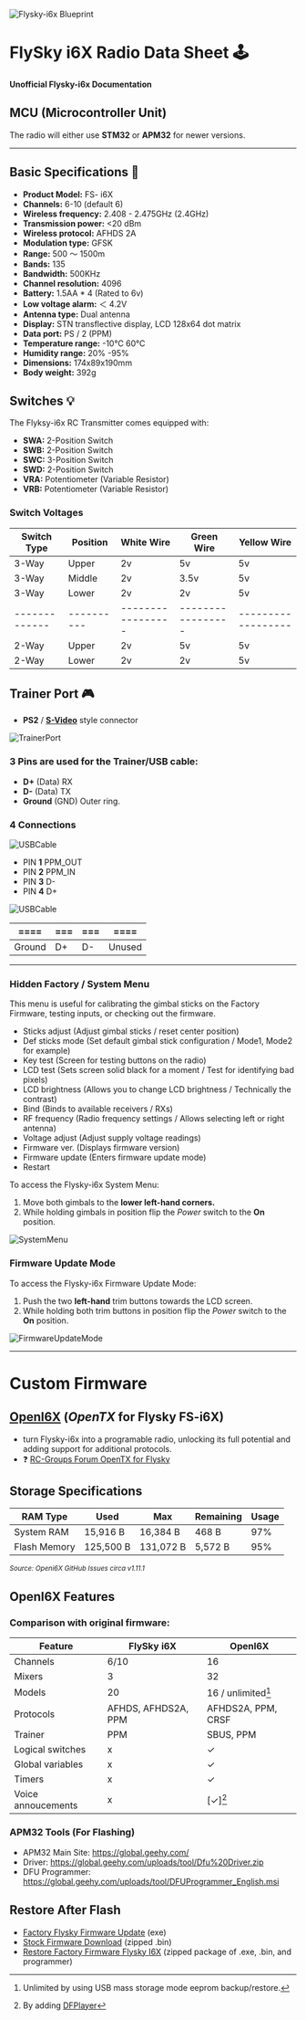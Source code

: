 ![Flysky-i6x Blueprint](https://github.com/SpawnCampGames/flysky-i6x/blob/main/doc/Blueprint_Flysky.png)
# FlySky i6X Radio Data Sheet 🕹️
**Unofficial Flysky-i6x Documentation**

## MCU (Microcontroller Unit)
The radio will either use **STM32** or **APM32** for newer versions.


---
## Basic Specifications 🔧
- **Product Model:** FS- i6X  
- **Channels:** 6-10 (default 6)  
- **Wireless frequency:** 2.408 - 2.475GHz (2.4GHz)
- **Transmission power:** <20 dBm  
- **Wireless protocol:** AFHDS 2A
- **Modulation type:** GFSK
- **Range:** 500 ～ 1500m
- **Bands:** 135
- **Bandwidth:** 500KHz
- **Channel resolution:** 4096  
- **Battery:** 1.5AA * 4  (Rated to 6v)
- **Low voltage alarm:** ＜ 4.2V  
- **Antenna type:** Dual antenna  
- **Display:** STN transflective display, LCD 128x64 dot matrix  
- **Data port:** PS / 2 (PPM)  
- **Temperature range:** -10℃ 60℃
- **Humidity range:** 20% -95%  
- **Dimensions:** 174x89x190mm  
- **Body weight:** 392g

## Switches 💡
The Flyksy-i6x RC Transmitter comes equipped with:

- **SWA:** 2-Position Switch
- **SWB:** 2-Position Switch
- **SWC:** 3-Position Switch
- **SWD:** 2-Position Switch
- **VRA:** Potentiometer (Variable Resistor)
- **VRB:** Potentiometer (Variable Resistor)

### Switch Voltages
| Switch Type | Position | White Wire | Green Wire  | Yellow Wire  |
|-------------|----------|-----------------|-----------------|------------------|
| 3-Way       | Upper    | 2v              | 5v              | 5v               |
| 3-Way       | Middle   | 2v              | 3.5v            | 5v               |
| 3-Way       | Lower    | 2v              | 2v              | 5v               |
|-------------|----------|-----------------|-----------------|------------------|
| 2-Way       | Upper    | 2v             | 5v             | 5v              |
| 2-Way       | Lower    | 2v             | 2v             | 5v              |

## Trainer Port 🎮
- **PS2** / **[S-Video](https://en.wikipedia.org/wiki/S-Video)** style connector

![TrainerPort](https://github.com/SpawnCampGames/flysky-i6x/blob/main/doc/FlyskyI6XTrainerPort.png)
### 3 Pins are used for the Trainer/USB cable:
- **D+** (Data) RX
- **D-** (Data) TX
- **Ground** (GND) Outer ring.

### 4 Connections
![USBCable](https://github.com/SpawnCampGames/flysky-i6x/blob/main/doc/FlyskyI6XTrainerCable.png)
- PIN **1** PPM_OUT
- PIN **2** PPM_IN
- PIN **3** D-
- PIN **4** D+

![USBCable](https://github.com/SpawnCampGames/flysky-i6x/blob/main/doc/FlyskyI6XUsbSide.png)

| ==== | === | === | ====  |
|------|---|----|-----|
| Ground | D+ | D- | Unused  |

---

### Hidden Factory / System Menu
This menu is useful for calibrating the gimbal sticks on the Factory Firmware, testing inputs, or checking out the firmware.
- Sticks adjust (Adjust gimbal sticks / reset center position) 
- Def sticks mode (Set default gimbal stick configuration / Mode1, Mode2 for example)
- Key test (Screen for testing buttons on the radio)
- LCD test (Sets screen solid black for a moment / Test for identifying bad pixels)
- LCD brightness (Allows you to change LCD brightness / Technically the contrast)
- Bind (Binds to available receivers / RXs)
- RF frequency (Radio frequency settings / Allows selecting left or right antenna)
- Voltage adjust (Adjust supply voltage readings)
- Firmware ver. (Displays firmware version)
- Firmware update (Enters firmware update mode)
- Restart 

To access the Flysky-i6x System Menu: 
1. Move both gimbals to the **lower left-hand corners.**
2. While holding gimbals in position flip the *Power* switch to the **On** position.

![SystemMenu](https://github.com/SpawnCampGames/flysky-i6x/blob/main/doc/Blueprint_Flysky_SystemMenu.png)

### Firmware Update Mode

To access the Flysky-i6x Firmware Update Mode:
1. Push the two **left-hand** trim buttons towards the LCD screen.
2. While holding both trim buttons in position flip the *Power* switch to the **On** position.

![FirmwareUpdateMode](https://github.com/SpawnCampGames/flysky-i6x/blob/main/doc/Blueprint_Flysky_FirmwareUp.png)

---
# Custom Firmware
## [OpenI6X](https://github.com/OpenI6X/opentx) (*OpenTX* for Flysky FS-i6X)
- turn Flysky-i6x into a programable radio, unlocking its full potential and adding support for additional protocols.
- ❓ [RC-Groups Forum OpenTX for Flysky](https://www.rcgroups.com/forums/showthread.php?3916435-FlySky-I6X-port-of-OpenTX)

## Storage Specifications
| RAM Type          | Used      | Max      | Remaining | Usage    |
|-------------------|-----------|----------|-----------|----------|
| System RAM        | 15,916 B  | 16,384 B | 468 B     | 97%      |
| Flash Memory      | 125,500 B | 131,072 B| 5,572 B   | 95%      |


<sub>*Source: Openi6X GitHub Issues circa v1.11.1*</sub>

## OpenI6X Features
### Comparison with original firmware:
| Feature                | FlySky i6X        | OpenI6X                         |
|------------------------|-------------------|---------------------------------|
| Channels               | 6/10              | 16                              |
| Mixers                 | 3                 | 32                              |
| Models                 | 20                | 16 / unlimited[^1]               |
| Protocols              | AFHDS, AFHDS2A, PPM | AFHDS2A, PPM, CRSF            |
| Trainer                | PPM               | SBUS, PPM                       |
| Logical switches       | x                 | ✓                               |
| Global variables       | x                 | ✓                               |
| Timers                 | x                 | ✓                               |
| Voice annoucements     | x                 | [✓][^2]

[^1]: Unlimited by using USB mass storage mode eeprom backup/restore.
[^2]:  By adding [DFPlayer](https://github.com/OpenI6X/opentx/wiki/Modifications#dfplayer)

### APM32 Tools (For Flashing)
- APM32 Main Site: https://global.geehy.com/
- Driver: https://global.geehy.com/uploads/tool/Dfu%20Driver.zip
- DFU Programmer: https://global.geehy.com/uploads/tool/DFUProgrammer_English.msi

## Restore After Flash
- [Factory Flysky Firmware Update](https://www.flysky-cn.com/i6x-xiazai-1) (exe)
- [Stock Firmware Download](https://github.com/OpenI6X/opentx/files/9311451/flysky_i6x_stock.zip) (zipped .bin)
- [Restore Factory Firmware Flysky I6X](https://github.com/OpenI6X/opentx/discussions/385) (zipped package of .exe, .bin, and programmer)
